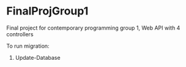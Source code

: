 # FinalProjGroup1
Final project for contemporary programming group 1, Web API with 4 controllers

To run migration:

1) Update-Database
